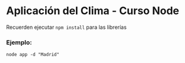 # Aplicación del Clima - Curso Node

Recuerden ejecutar ```npm install``` para las librerías

### Ejemplo:

```
node app -d "Madrid"
```

